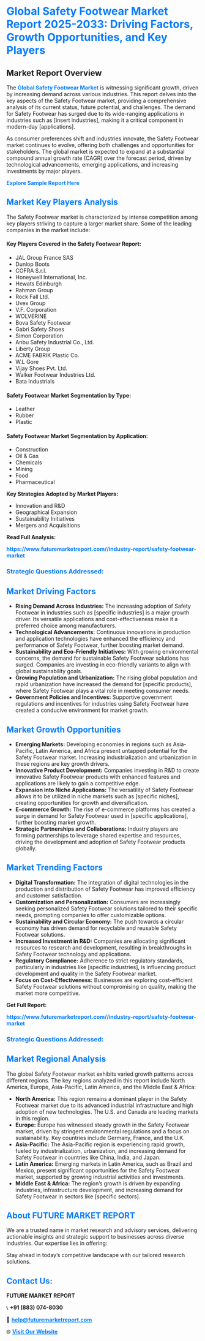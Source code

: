 <h1 style="color: #007BFF;">Global Safety Footwear Market Report 2025-2033: Driving Factors, Growth Opportunities, and Key Players</h1>

<section id="overview">
<h2>Market Report Overview</h2>
<p>The <a href="https://www.futuremarketreport.com//industry-report/safety-footwear-market" style="color: #007BFF; text-decoration: none;"><strong>Global Safety Footwear Market</strong></a> is witnessing significant growth, driven by increasing demand across various industries. This report delves into the key aspects of the Safety Footwear market, providing a comprehensive analysis of its current status, future potential, and challenges. The demand for Safety Footwear has surged due to its wide-ranging applications in industries such as [insert industries], making it a critical component in modern-day [applications].</p>
<p>As consumer preferences shift and industries innovate, the Safety Footwear market continues to evolve, offering both challenges and opportunities for stakeholders. The global market is expected to expand at a substantial compound annual growth rate (CAGR) over the forecast period, driven by technological advancements, emerging applications, and increasing investments by major players.</p>
</section>

<section id="overview">
<p><a href="https://www.futuremarketreport.com//request-sample/reportId=59702" style="color: #007BFF; text-decoration: none;"><strong>Explore Sample Report Here</strong></a></p>
</section>

<section id="key-players">
<h2 style="color: #007BFF;">Market Key Players Analysis</h2>
<p>The Safety Footwear market is characterized by intense competition among key players striving to capture a larger market share. Some of the leading companies in the market include:</p>
<h4>Key Players Covered in the Safety Footwear Report:</h4>
<ul><li>JAL Group France SAS</li><li>Dunlop Boots</li><li>COFRA S.r.l.</li><li>Honeywell International, Inc.</li><li>Hewats Edinburgh</li><li>Rahman Group</li><li>Rock Fall Ltd.</li><li>Uvex Group</li><li>V.F. Corporation</li><li>WOLVERINE</li><li>Bova Safety Footwear</li><li>Gabri Safety Shoes</li><li>Simon Corporation</li><li>Anbu Safety Industrial Co., Ltd.</li><li>Liberty Group</li><li>ACME FABRIK Plastic Co.</li><li>W.L Gore</li><li>Vijay Shoes Pvt. Ltd.</li><li>Walker Footwear Industries Ltd.</li><li>Bata Industrials</li></ul>
<h4>Safety Footwear Market Segmentation by Type:</h4>
<ul><li>Leather</li><li>Rubber</li><li>Plastic</li></ul>

<h4>Safety Footwear Market Segmentation by Application:</h4>
<ul><li>Construction</li><li>Oil &amp; Gas</li><li>Chemicals</li><li>Mining</li><li>Food</li><li>Pharmaceutical</li></ul>
<p><strong>Key Strategies Adopted by Market Players:</strong></p>
<ul>
<li>Innovation and R&D</li>
<li>Geographical Expansion</li>
<li>Sustainability Initiatives</li>
<li>Mergers and Acquisitions</li>
</ul>
</section>

<section>
<p><strong>Read Full Analysis: </strong></p><a href="https://www.futuremarketreport.com//industry-report/safety-footwear-market" style="color: #007BFF; text-decoration: none;"><strong>https://www.futuremarketreport.com//industry-report/safety-footwear-market</strong></a>
<h3 style="color: #007BFF;">Strategic Questions Addressed:</h3>
</section>

<section id="driving-factors">
<h2 style="color: #007BFF;">Market Driving Factors</h2>
<ul>
<li><strong>Rising Demand Across Industries:</strong> The increasing adoption of Safety Footwear in industries such as [specific industries] is a major growth driver. Its versatile applications and cost-effectiveness make it a preferred choice among manufacturers.</li>
<li><strong>Technological Advancements:</strong> Continuous innovations in production and application technologies have enhanced the efficiency and performance of Safety Footwear, further boosting market demand.</li>
<li><strong>Sustainability and Eco-Friendly Initiatives:</strong> With growing environmental concerns, the demand for sustainable Safety Footwear solutions has surged. Companies are investing in eco-friendly variants to align with global sustainability goals.</li>
<li><strong>Growing Population and Urbanization:</strong> The rising global population and rapid urbanization have increased the demand for [specific products], where Safety Footwear plays a vital role in meeting consumer needs.</li>
<li><strong>Government Policies and Incentives:</strong> Supportive government regulations and incentives for industries using Safety Footwear have created a conducive environment for market growth.</li>
</ul>
</section>

<section id="growth-opportunities">
<h2 style="color: #007BFF;">Market Growth Opportunities</h2>
<ul>
<li><strong>Emerging Markets:</strong> Developing economies in regions such as Asia-Pacific, Latin America, and Africa present untapped potential for the Safety Footwear market. Increasing industrialization and urbanization in these regions are key growth drivers.</li>
<li><strong>Innovative Product Development:</strong> Companies investing in R&D to create innovative Safety Footwear products with enhanced features and applications are likely to gain a competitive edge.</li>
<li><strong>Expansion into Niche Applications:</strong> The versatility of Safety Footwear allows it to be utilized in niche markets such as [specific niches], creating opportunities for growth and diversification.</li>
<li><strong>E-commerce Growth:</strong> The rise of e-commerce platforms has created a surge in demand for Safety Footwear used in [specific applications], further boosting market growth.</li>
<li><strong>Strategic Partnerships and Collaborations:</strong> Industry players are forming partnerships to leverage shared expertise and resources, driving the development and adoption of Safety Footwear products globally.</li>
</ul>
</section>

<section id="trending-factors">
<h2 style="color: #007BFF;">Market Trending Factors</h2>
<ul>
<li><strong>Digital Transformation:</strong> The integration of digital technologies in the production and distribution of Safety Footwear has improved efficiency and customer satisfaction.</li>
<li><strong>Customization and Personalization:</strong> Consumers are increasingly seeking personalized Safety Footwear solutions tailored to their specific needs, prompting companies to offer customizable options.</li>
<li><strong>Sustainability and Circular Economy:</strong> The push towards a circular economy has driven demand for recyclable and reusable Safety Footwear solutions.</li>
<li><strong>Increased Investment in R&D:</strong> Companies are allocating significant resources to research and development, resulting in breakthroughs in Safety Footwear technology and applications.</li>
<li><strong>Regulatory Compliance:</strong> Adherence to strict regulatory standards, particularly in industries like [specific industries], is influencing product development and quality in the Safety Footwear market.</li>
<li><strong>Focus on Cost-Effectiveness:</strong> Businesses are exploring cost-efficient Safety Footwear solutions without compromising on quality, making the market more competitive.</li>
</ul>
</section>

<section>
<p><strong>Get Full Report: </strong></p><a href="https://www.futuremarketreport.com//industry-report/safety-footwear-market" style="color: #007BFF; text-decoration: none;"><strong>https://www.futuremarketreport.com//industry-report/safety-footwear-market</strong></a>
<h3 style="color: #007BFF;">Strategic Questions Addressed:</h3>
</section>


<section id="regional-analysis">
<h2 style="color: #007BFF;">Market Regional Analysis</h2>
<p>The global Safety Footwear market exhibits varied growth patterns across different regions. The key regions analyzed in this report include North America, Europe, Asia-Pacific, Latin America, and the Middle East & Africa:</p>
<ul>
<li><strong>North America:</strong> This region remains a dominant player in the Safety Footwear market due to its advanced industrial infrastructure and high adoption of new technologies. The U.S. and Canada are leading markets in this region.</li>
<li><strong>Europe:</strong> Europe has witnessed steady growth in the Safety Footwear market, driven by stringent environmental regulations and a focus on sustainability. Key countries include Germany, France, and the U.K.</li>
<li><strong>Asia-Pacific:</strong> The Asia-Pacific region is experiencing rapid growth, fueled by industrialization, urbanization, and increasing demand for Safety Footwear in countries like China, India, and Japan.</li>
<li><strong>Latin America:</strong> Emerging markets in Latin America, such as Brazil and Mexico, present significant opportunities for the Safety Footwear market, supported by growing industrial activities and investments.</li>
<li><strong>Middle East & Africa:</strong> The region’s growth is driven by expanding industries, infrastructure development, and increasing demand for Safety Footwear in sectors like [specific sectors].</li>
</ul>
</section>

<footer>
<h2 style="color: #007BFF;">About FUTURE MARKET REPORT</h2>
<p>We are a trusted name in market research and advisory services, delivering actionable insights and strategic support to businesses across diverse industries. Our expertise lies in offering:</p>

<p>Stay ahead in today’s competitive landscape with our tailored research solutions.</p>

<h2 style="color: #007BFF;">Contact Us:</h2>
<p><strong>FUTURE MARKET REPORT</strong></p>
<p>📞 <strong>+91 (883) 074-8030</strong></p>
<p>📧 <strong><a href="mailto:help@futuremarketreport.com" style="color: #007BFF;">help@futuremarketreport.com</a></strong></p>
<p>🌐 <strong><a href="https://www.futuremarketreport.com/" style="color: #007BFF;">Visit Our Website</a></strong></p>
</footer>